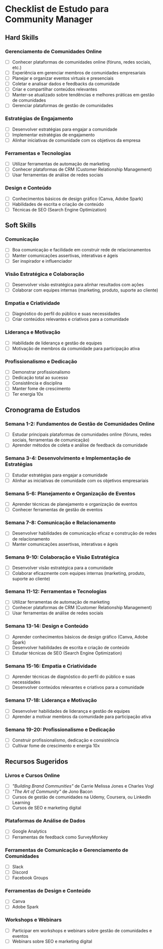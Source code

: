 # Checklist de Estudo para Community Manager

## Hard Skills

### Gerenciamento de Comunidades Online
- [ ] Conhecer plataformas de comunidades online (fóruns, redes sociais, etc.)
- [ ] Experiência em gerenciar membros de comunidades empresariais
- [ ] Planejar e organizar eventos virtuais e presenciais
- [ ] Coletar e analisar dados e feedbacks da comunidade
- [ ] Criar e compartilhar conteúdos relevantes
- [ ] Manter-se atualizado sobre tendências e melhores práticas em gestão de comunidades
- [ ] Gerenciar plataformas de gestão de comunidades

### Estratégias de Engajamento
- [ ] Desenvolver estratégias para engajar a comunidade
- [ ] Implementar estratégias de engajamento
- [ ] Alinhar iniciativas de comunidade com os objetivos da empresa

### Ferramentas e Tecnologias
- [ ] Utilizar ferramentas de automação de marketing
- [ ] Conhecer plataformas de CRM (Customer Relationship Management)
- [ ] Usar ferramentas de análise de redes sociais

### Design e Conteúdo
- [ ] Conhecimentos básicos de design gráfico (Canva, Adobe Spark)
- [ ] Habilidades de escrita e criação de conteúdo
- [ ] Técnicas de SEO (Search Engine Optimization)

## Soft Skills

### Comunicação
- [ ] Boa comunicação e facilidade em construir rede de relacionamentos
- [ ] Manter comunicações assertivas, interativas e ágeis
- [ ] Ser inspirador e influenciador

### Visão Estratégica e Colaboração
- [ ] Desenvolver visão estratégica para alinhar resultados com ações
- [ ] Colaborar com equipes internas (marketing, produto, suporte ao cliente)

### Empatia e Criatividade
- [ ] Diagnóstico do perfil do público e suas necessidades
- [ ] Criar conteúdos relevantes e criativos para a comunidade

### Liderança e Motivação
- [ ] Habilidade de liderança e gestão de equipes
- [ ] Motivação de membros da comunidade para participação ativa

### Profissionalismo e Dedicação
- [ ] Demonstrar profissionalismo
- [ ] Dedicação total ao sucesso
- [ ] Consistência e disciplina
- [ ] Manter fome de crescimento
- [ ] Ter energia 10x

## Cronograma de Estudos

### Semana 1-2: Fundamentos de Gestão de Comunidades Online
- [ ] Estudar principais plataformas de comunidades online (fóruns, redes sociais, ferramentas de comunicação)
- [ ] Aprender métodos de coleta e análise de feedback da comunidade

### Semana 3-4: Desenvolvimento e Implementação de Estratégias
- [ ] Estudar estratégias para engajar a comunidade
- [ ] Alinhar as iniciativas de comunidade com os objetivos empresariais

### Semana 5-6: Planejamento e Organização de Eventos
- [ ] Aprender técnicas de planejamento e organização de eventos
- [ ] Conhecer ferramentas de gestão de eventos

### Semana 7-8: Comunicação e Relacionamento
- [ ] Desenvolver habilidades de comunicação eficaz e construção de redes de relacionamento
- [ ] Manter comunicações assertivas, interativas e ágeis

### Semana 9-10: Colaboração e Visão Estratégica
- [ ] Desenvolver visão estratégica para a comunidade
- [ ] Colaborar eficazmente com equipes internas (marketing, produto, suporte ao cliente)

### Semana 11-12: Ferramentas e Tecnologias
- [ ] Utilizar ferramentas de automação de marketing
- [ ] Conhecer plataformas de CRM (Customer Relationship Management)
- [ ] Usar ferramentas de análise de redes sociais

### Semana 13-14: Design e Conteúdo
- [ ] Aprender conhecimentos básicos de design gráfico (Canva, Adobe Spark)
- [ ] Desenvolver habilidades de escrita e criação de conteúdo
- [ ] Estudar técnicas de SEO (Search Engine Optimization)

### Semana 15-16: Empatia e Criatividade
- [ ] Aprender técnicas de diagnóstico do perfil do público e suas necessidades
- [ ] Desenvolver conteúdos relevantes e criativos para a comunidade

### Semana 17-18: Liderança e Motivação
- [ ] Desenvolver habilidades de liderança e gestão de equipes
- [ ] Aprender a motivar membros da comunidade para participação ativa

### Semana 19-20: Profissionalismo e Dedicação
- [ ] Construir profissionalismo, dedicação e consistência
- [ ] Cultivar fome de crescimento e energia 10x

## Recursos Sugeridos

### Livros e Cursos Online
- [ ] *"Building Brand Communities"* de Carrie Melissa Jones e Charles Vogl
- [ ] *"The Art of Community"* de Jono Bacon
- [ ] Cursos de gestão de comunidades na Udemy, Coursera, ou LinkedIn Learning
- [ ] Cursos de SEO e marketing digital

### Plataformas de Análise de Dados
- [ ] Google Analytics
- [ ] Ferramentas de feedback como SurveyMonkey

### Ferramentas de Comunicação e Gerenciamento de Comunidades
- [ ] Slack
- [ ] Discord
- [ ] Facebook Groups

### Ferramentas de Design e Conteúdo
- [ ] Canva
- [ ] Adobe Spark

### Workshops e Webinars
- [ ] Participar em workshops e webinars sobre gestão de comunidades e eventos
- [ ] Webinars sobre SEO e marketing digital